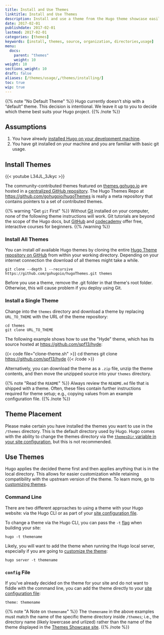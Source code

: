 ```yaml
---
title: Install and Use Themes
linktitle: Install and Use Themes
description: Install and use a theme from the Hugo theme showcase easily through the CLI.
date: 2017-02-01
publishdate: 2017-02-01
lastmod: 2017-02-01
categories: [themes]
keywords: [install, themes, source, organization, directories,usage]
menu:
  docs:
    parent: "themes"
    weight: 10
weight: 10
sections_weight: 10
draft: false
aliases: [/themes/usage/,/themes/installing/]
toc: true
wip: true
---
```


{{% note "No Default Theme" %}}
Hugo currently doesn’t ship with a “default” theme. This decision is intentional. We leave it up to you to decide which theme best suits your Hugo project.
{{% /note %}}

## Assumptions

1. You have already [installed Hugo on your development machine][install].
2. You have git installed on your machine and you are familiar with basic git usage.

## Install Themes

{{< youtube L34JL_3Jkyc >}}

The community-contributed themes featured on [themes.gohugo.io](//themes.gohugo.io/) are hosted in a [centralized GitHub repository][themesrepo]. The Hugo Themes Repo at <https://github.com/gohugoio/hugoThemes> is really a meta repository that contains pointers to a set of contributed themes.

{{% warning "Get `git` First" %}}
Without [Git](https://git-scm.com/) installed on your computer, none of the following theme instructions will work. Git tutorials are beyond the scope of the Hugo docs, but [GitHub](https://try.github.io/) and [codecademy](https://www.codecademy.com/learn/learn-git) offer free, interactive courses for beginners.
{{% /warning %}}

### Install All Themes

You can install *all* available Hugo themes by cloning the entire [Hugo Theme repository on GitHub][themesrepo] from within your working directory. Depending on your internet connection the download of all themes might take a while.

```
git clone --depth 1 --recursive https://github.com/gohugoio/hugoThemes.git themes
```

Before you use a theme, remove the .git folder in that theme's root folder. Otherwise, this will cause problem if you deploy using Git.

### Install a Single Theme

Change into the `themes` directory and download a theme by replacing `URL_TO_THEME` with the URL of the theme repository:

```
cd themes
git clone URL_TO_THEME
```

The following example shows how to use the "Hyde" theme, which has its source hosted at <https://github.com/spf13/hyde>:

{{< code file="clone-theme.sh" >}}
cd themes
git clone https://github.com/spf13/hyde
{{< /code >}}

Alternatively, you can download the theme as a `.zip` file, unzip the theme contents, and then move the unzipped source into your `themes` directory.

{{% note "Read the `README`" %}}
Always review the `README.md` file that is shipped with a theme. Often, these files contain further instructions required for theme setup; e.g., copying values from an example configuration file.
{{% /note %}}

## Theme Placement

Please make certain you have installed the themes you want to use in the
`/themes` directory. This is the default directory used by Hugo. Hugo comes with the ability to change the themes directory via the [`themesDir` variable in your site configuration][config], but this is not recommended.

## Use Themes

Hugo applies the decided theme first and then applies anything that is in the local directory. This allows for easier customization while retaining compatibility with the upstream version of the theme. To learn more, go to [customizing themes][customizethemes].

### Command Line

There are two different approaches to using a theme with your Hugo website: via the Hugo CLI or as part of your [site configuration file][config].

To change a theme via the Hugo CLI, you can pass the `-t` [flag][] when building your site:

```
hugo -t themename
```

Likely, you will want to add the theme when running the Hugo local server, especially if you are going to [customize the theme][customizethemes]:

```
hugo server -t themename
```

### `config` File

If you've already decided on the theme for your site and do not want to fiddle with the command line, you can add the theme directly to your [site configuration file][config]:

```
theme: themename
```

{{% note "A Note on `themename`" %}}
The `themename` in the above examples must match the name of the specific theme directory inside `/themes`; i.e., the directory name (likely lowercase and urlized) rather than the name of the theme displayed in the [Themes Showcase site](http://themes.gohugo.io).
{{% /note %}}

[customizethemes]: /themes/customizing/
[flag]: /getting-started/usage/ "See the full list of flags in Hugo's basic usage."
[install]: /getting-started/installing/
[config]: /getting-started/configuration/  "Learn how to customize your Hugo website configuration file in yaml, toml, or json."
[themesrepo]: https://github.com/gohugoio/hugoThemes
